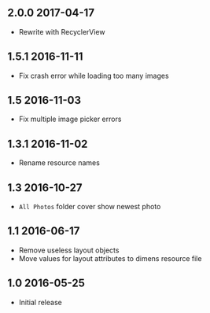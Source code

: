 ## 2.0.0 2017-04-17
* Rewrite with RecyclerView

## 1.5.1 2016-11-11
* Fix crash error while loading too many images

## 1.5 2016-11-03
* Fix multiple image picker errors

## 1.3.1 2016-11-02
* Rename resource names

## 1.3 2016-10-27
* `All Photos` folder cover show newest photo

## 1.1 2016-06-17
* Remove useless layout objects
* Move values for layout attributes to dimens resource file

## 1.0 2016-05-25
* Initial release